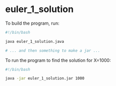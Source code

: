 # euler_1_solution
To build the program, run:

```bash
#!/bin/bash

java euler_1_solution.java

# ... and then something to make a jar ...
```

To run the program to find the solution for X=1000: 

```bash
#!/bin/bash

java -jar euler_1_solution.jar 1000
```
